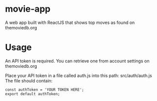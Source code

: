 # movie-app

A web app built with ReactJS that shows top moves as found on themoviedb.org

# Usage

An API token is required. You can retrieve one from account settings on themoviedb.org

Place your API token in a file called auth.js into this path: src/auth/auth.js
The file should contain:
```
const authToken = 'YOUR TOKEN HERE';
export default authToken;
```
